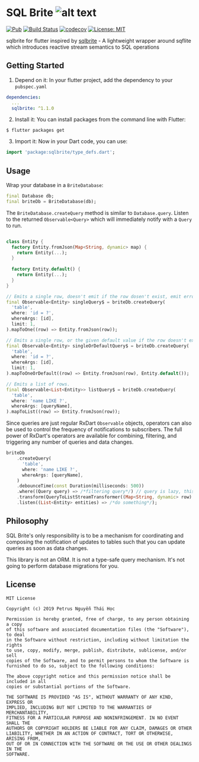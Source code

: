 SQL Brite ![alt text](https://avatars3.githubusercontent.com/u/6407041?s=32&v=4)
=========

[![Pub](https://img.shields.io/pub/vpre/sqlbrite.svg)](https://pub.dartlang.org/packages/sqlbrite)
[![Build Status](https://travis-ci.org/hoc081098/sqlbrite.svg?branch=master)](https://travis-ci.org/hoc081098/sqlbrite)
[![codecov](https://codecov.io/gh/hoc081098/sqlbrite/branch/master/graph/badge.svg)](https://codecov.io/gh/hoc081098/sqlbrite)
[![License: MIT](https://img.shields.io/badge/License-MIT-yellow.svg)](https://opensource.org/licenses/MIT)


sqlbrite for flutter inspired by [sqlbrite](https://github.com/square/sqlbrite) - A lightweight wrapper around sqflite which introduces reactive stream semantics to SQL operations

Getting Started
-----

1. Depend on it: In your flutter project, add the dependency to your `pubspec.yaml`

```yaml
dependencies:
  ...
  sqlbrite: ^1.1.0
```

2.  Install it: You can install packages from the command line with Flutter:

```
$ flutter packages get
```

3. Import it: Now in your Dart code, you can use:

```dart
import 'package:sqlbrite/type_defs.dart';
```

Usage
-----

Wrap your database in a `BriteDatabase`:

```dart
final Database db;
final briteDb = BriteDatabase(db);
```

The `BriteDatabase.createQuery` method is similar to `Database.query`. Listen to the returned
`Observable<Query>` which will immediately notify with a `Query` to run.

```dart

class Entity {
  factory Entity.fromJson(Map<String, dynamic> map) {
    return Entity(...);
  }
  
  factory Entity.default() {
    return Entity(...);
  }
}

// Emits a single row, doesn't emit if the row dosen't exist, emit error if more than 1 row in result set
final Observable<Entity> singleQuery$ = briteDb.createQuery(
  'table',
  where: 'id = ?',
  whereArgs: [id],
  limit: 1,
).mapToOne((row) => Entity.fromJson(row));

// Emits a single row, or the given default value if the row doesn't exist, or emit error if more than 1 row in result set
final Observable<Entity> singleOrDefaultQuery$ = briteDb.createQuery(
  'table',
  where: 'id = ?',
  whereArgs: [id],
  limit: 1,
).mapToOneOrDefault((row) => Entity.fromJson(row), Entity.default());

// Emits a list of rows.
final Observable<List<Entity>> listQuery$ = briteDb.createQuery(
  'table',
  where: 'name LIKE ?',
  whereArgs: [queryName],
).mapToList((row) => Entity.fromJson(row));
```

Since queries are just regular RxDart `Observable` objects, operators can also be used to
control the frequency of notifications to subscribers. The full power of RxDart's operators are available for combining, filtering, and triggering any number of queries and data changes.

```dart
briteDb
    .createQuery(
      'table',
      where: 'name LIKE ?',
      whereArgs: [queryName],
    )
    .debounceTime(const Duration(milliseconds: 500))
    .where((Query query) => /*filtering query*/) // query is lazy, this lets you not even execute it if you don't need to
    .transform(QueryToListStreamTransformer((Map<String, dynamic> row) => Entity.fromJson(row)))
    .listen((List<Entity> entities) => /*do something*/);
```


Philosophy
----------

SQL Brite's only responsibility is to be a mechanism for coordinating and composing the notification
of updates to tables such that you can update queries as soon as data changes.

This library is not an ORM. It is not a type-safe query mechanism. It's not going to perform database migrations for you.



License
-------

    MIT License

    Copyright (c) 2019 Petrus Nguyễn Thái Học

    Permission is hereby granted, free of charge, to any person obtaining a copy
    of this software and associated documentation files (the "Software"), to deal
    in the Software without restriction, including without limitation the rights
    to use, copy, modify, merge, publish, distribute, sublicense, and/or sell
    copies of the Software, and to permit persons to whom the Software is
    furnished to do so, subject to the following conditions:

    The above copyright notice and this permission notice shall be included in all
    copies or substantial portions of the Software.

    THE SOFTWARE IS PROVIDED "AS IS", WITHOUT WARRANTY OF ANY KIND, EXPRESS OR
    IMPLIED, INCLUDING BUT NOT LIMITED TO THE WARRANTIES OF MERCHANTABILITY,
    FITNESS FOR A PARTICULAR PURPOSE AND NONINFRINGEMENT. IN NO EVENT SHALL THE
    AUTHORS OR COPYRIGHT HOLDERS BE LIABLE FOR ANY CLAIM, DAMAGES OR OTHER
    LIABILITY, WHETHER IN AN ACTION OF CONTRACT, TORT OR OTHERWISE, ARISING FROM,
    OUT OF OR IN CONNECTION WITH THE SOFTWARE OR THE USE OR OTHER DEALINGS IN THE
    SOFTWARE.
